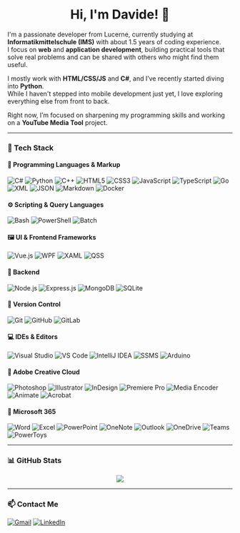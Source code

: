 <h1 align="center">Hi, I'm Davide! 👋</h1>

I'm a passionate developer from Lucerne, currently studying at **Informatikmittelschule (IMS)** with about 1.5 years of coding experience.  
I focus on **web** and **application development**, building practical tools that solve real problems and can be shared with others who might find them useful.

I mostly work with **HTML/CSS/JS** and **C#**, and I’ve recently started diving into **Python**.  
While I haven't stepped into mobile development just yet, I love exploring everything else from front to back.

Right now, I’m focused on sharpening my programming skills and working on a **YouTube Media Tool** project.

---

### 🔧 Tech Stack

#### 🧠 Programming Languages & Markup

![C#](https://img.shields.io/badge/C%23-239120?style=for-the-badge&logo=c-sharp&logoColor=white)
![Python](https://img.shields.io/badge/Python-3776AB?style=for-the-badge&logo=python&logoColor=white)
![C++](https://img.shields.io/badge/C++-00599C?style=for-the-badge&logo=c%2b%2b&logoColor=white)
![HTML5](https://img.shields.io/badge/HTML5-E34F26?style=for-the-badge&logo=html5&logoColor=white)
![CSS3](https://img.shields.io/badge/CSS3-1572B6?style=for-the-badge&logo=css3&logoColor=white)
![JavaScript](https://img.shields.io/badge/JavaScript-F7DF1E?style=for-the-badge&logo=javascript&logoColor=black)
![TypeScript](https://img.shields.io/badge/TypeScript-3178C6?style=for-the-badge&logo=typescript&logoColor=white)
![Go](https://img.shields.io/badge/Go-00ADD8?style=for-the-badge&logo=go&logoColor=white)
![XML](https://img.shields.io/badge/XML-EF652A?style=for-the-badge&logo=xml&logoColor=white)
![JSON](https://img.shields.io/badge/JSON-000000?style=for-the-badge&logo=json&logoColor=white)
![Markdown](https://img.shields.io/badge/Markdown-000000?style=for-the-badge&logo=markdown&logoColor=white)
![Docker](https://img.shields.io/badge/Docker-2496ED?style=for-the-badge&logo=docker&logoColor=white)

#### ⚙️ Scripting & Query Languages

![Bash](https://img.shields.io/badge/Bash-121011?style=for-the-badge&logo=gnubash&logoColor=white)
![PowerShell](https://img.shields.io/badge/PowerShell-5391FE?style=for-the-badge&logo=powershell&logoColor=white)
![Batch](https://img.shields.io/badge/Batch-000000?style=for-the-badge&logo=windows&logoColor=white)

#### 🖼️ UI & Frontend Frameworks

![Vue.js](https://img.shields.io/badge/Vue.js-35495E?style=for-the-badge&logo=vuedotjs&logoColor=4FC08D)
![WPF](https://img.shields.io/badge/WPF-6A1577?style=for-the-badge&logo=windows&logoColor=white)
![XAML](https://img.shields.io/badge/XAML-0C54C2?style=for-the-badge&logo=xml&logoColor=white)
![QSS](https://img.shields.io/badge/QSS-404D59?style=for-the-badge&logo=qt&logoColor=white)

#### 🧩 Backend

![Node.js](https://img.shields.io/badge/Node.js-339933?style=for-the-badge&logo=nodedotjs&logoColor=white)
![Express.js](https://img.shields.io/badge/Express.js-404D59?style=for-the-badge&logo=node.js&logoColor=white)
![MongoDB](https://img.shields.io/badge/MongoDB-4EA94B?style=for-the-badge&logo=mongodb&logoColor=white)
![SQLite](https://img.shields.io/badge/SQLite-003B57?style=for-the-badge&logo=sqlite&logoColor=white)

#### 🧪 Version Control

![Git](https://img.shields.io/badge/Git-F05032?style=for-the-badge&logo=git&logoColor=white)
![GitHub](https://img.shields.io/badge/GitHub-181717?style=for-the-badge&logo=github&logoColor=white)
![GitLab](https://img.shields.io/badge/GitLab-FC6D26?style=for-the-badge&logo=gitlab&logoColor=white)

#### 💻 IDEs & Editors

![Visual Studio](https://img.shields.io/badge/Visual%20Studio-5C2D91?style=for-the-badge&logo=visualstudio&logoColor=white)
![VS Code](https://img.shields.io/badge/VS%20Code-007ACC?style=for-the-badge&logo=visualstudiocode&logoColor=white)
![IntelliJ IDEA](https://img.shields.io/badge/IntelliJ%20IDEA-000000?style=for-the-badge&logo=intellijidea&logoColor=white)
![SSMS](https://img.shields.io/badge/SSMS-F29D50?style=for-the-badge&logoColor=white)
![Arduino](https://img.shields.io/badge/Arduino-00979D?style=for-the-badge&logo=arduino&logoColor=white)

#### 🎨 Adobe Creative Cloud

![Photoshop](https://img.shields.io/badge/Photoshop-31A8FF?style=for-the-badge&logo=adobephotoshop&logoColor=white)
![Illustrator](https://img.shields.io/badge/Illustrator-FF9A00?style=for-the-badge&logo=adobeillustrator&logoColor=white)
![InDesign](https://img.shields.io/badge/InDesign-EE3D8F?style=for-the-badge&logo=adobeindesign&logoColor=white)
![Premiere Pro](https://img.shields.io/badge/Premiere%20Pro-16007E?style=for-the-badge&logo=adobepremierepro&logoColor=9A9AEF)
![Media Encoder](https://img.shields.io/badge/Media%20Encoder-16007E?style=for-the-badge&logo=adobemediaencoder&logoColor=9A9AEF)
![Animate](https://img.shields.io/badge/Animate-16007E?style=for-the-badge&logo=adobeanimate&logoColor=9A9AEF)
![Acrobat](https://img.shields.io/badge/Acrobat-FF0000?style=for-the-badge&logo=adobeacrobatreader&logoColor=white)

#### 🧩 Microsoft 365

![Word](https://img.shields.io/badge/Word-2B579A?style=for-the-badge&logo=microsoftword&logoColor=white)
![Excel](https://img.shields.io/badge/Excel-217346?style=for-the-badge&logo=microsoftexcel&logoColor=white)
![PowerPoint](https://img.shields.io/badge/PowerPoint-B7472A?style=for-the-badge&logo=microsoftpowerpoint&logoColor=white)
![OneNote](https://img.shields.io/badge/OneNote-7719AA?style=for-the-badge&logo=microsoftonenote&logoColor=white)
![Outlook](https://img.shields.io/badge/Outlook-0072C6?style=for-the-badge&logo=microsoftoutlook&logoColor=white)
![OneDrive](https://img.shields.io/badge/OneDrive-0078D4?style=for-the-badge&logo=microsoftonedrive&logoColor=white)
![Teams](https://img.shields.io/badge/Teams-6264A7?style=for-the-badge&logo=microsoftteams&logoColor=white)
![PowerToys](https://img.shields.io/badge/PowerToys-404040?style=for-the-badge&logo=windows&logoColor=white)


---

### 📊 GitHub Stats

<p align="center">
  <img src="https://github-readme-stats.vercel.app/api/top-langs/?username=davide-muzzi&layout=compact&theme=default&hide_border=true" />
</p>


---

### 📫 Contact Me

[![Gmail](https://img.shields.io/badge/Gmail-D14836?style=for-the-badge&logo=gmail&logoColor=white)](mailto:davidemax.muzzi@gmail.com)
[![LinkedIn](https://img.shields.io/badge/LinkedIn-0077B5?style=for-the-badge&logo=linkedin&logoColor=white)](https://www.linkedin.com/in/davide-muzz%C3%AD-26aa81356/)
